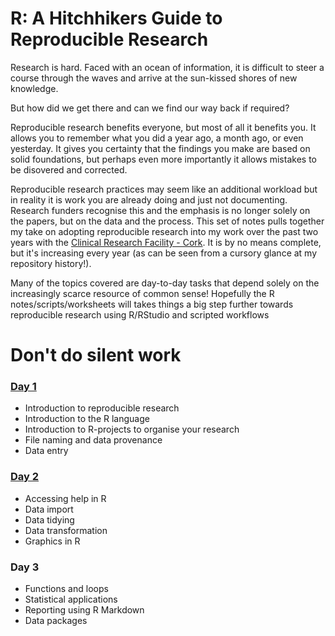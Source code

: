 # R: A Hitchhikers Guide to Reproducible Research
Research is hard. Faced with an ocean of information, it is difficult to steer a course through the waves and arrive at the sun-kissed shores of new knowledge. 

But how did we get there and can we find our way back if required?

Reproducible research benefits everyone, but most of all it benefits you. It allows you to remember what you did a year ago, a month ago, or even yesterday. It gives you certainty that the findings you make are based on solid foundations, but perhaps even more importantly it allows mistakes to be disovered and corrected.

Reproducible research practices may seem like an additional workload but in reality it is work you are already doing and just not documenting. Research funders recognise this and the emphasis is no longer solely on the papers, but on the data and the process. This set of notes pulls together my take on adopting reproducible research into my work over the past two years with the [Clinical Research Facility - Cork](https://crfc.ucc.ie). It is by no means complete, but it's increasing every year (as can be seen from a cursory glance at my repository history!). 

Many of the topics covered are day-to-day tasks that depend solely on the increasingly scarce resource of common sense! Hopefully the R notes/scripts/worksheets will takes things a big step further towards reproducible research using R/RStudio and scripted workflows 

# **Don't do silent work**

### [**Day 1**](https://github.com/bapalmer/R-A_Hitchhikers_Guide_to_Reproducible_Research/tree/master/Day_1)
+ Introduction to reproducible research
+ Introduction to the R language
+ Introduction to R-projects to organise your research
+ File naming and data provenance
+ Data entry

### [**Day 2**](https://github.com/bapalmer/R-A_Hitchhikers_Guide_to_Reproducible_Research/tree/master/Day_2)
+ Accessing help in R
+ Data import
+ Data tidying
+ Data transformation
+ Graphics in R

### **Day 3**
+ Functions and loops
+ Statistical applications
+ Reporting using R Markdown
+ Data packages
